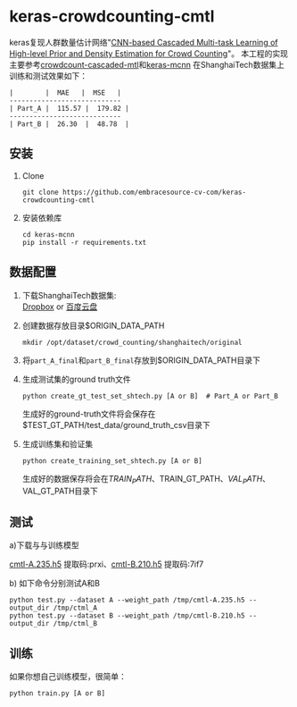 # keras-crowdcounting-cmtl

keras复现人群数量估计网络"[CNN-based Cascaded Multi-task Learning of High-level Prior and Density Estimation for Crowd Counting](https://arxiv.org/pdf/1707.09605.pdf)"。
本工程的实现主要参考[crowdcount-cascaded-mtl](https://github.com/svishwa/crowdcount-cascaded-mtl)和[keras-mcnn](https://github.com/embracesource-cv-com/keras-mcnn)
在ShanghaiTech数据集上训练和测试效果如下：

    |        |  MAE   |  MSE   |
    ----------------------------
    | Part_A |  115.57 |  179.82 |
    ----------------------------
    | Part_B |  26.30  |  48.78  |

## 安装
1. Clone
    ```shell
    git clone https://github.com/embracesource-cv-com/keras-crowdcounting-cmtl
    ```

2. 安装依赖库
    ```shell
    cd keras-mcnn
    pip install -r requirements.txt
    ```

## 数据配置
1. 下载ShanghaiTech数据集:    
    [Dropbox](https://www.dropbox.com/s/fipgjqxl7uj8hd5/ShanghaiTech.zip?dl=0)
    or [百度云盘](http://pan.baidu.com/s/1nuAYslz)

2. 创建数据存放目录$ORIGIN_DATA_PATH
    ```shell
    mkdir /opt/dataset/crowd_counting/shanghaitech/original
    ```

3. 将```part_A_final```和```part_B_final```存放到$ORIGIN_DATA_PATH目录下

4. 生成测试集的ground truth文件
    ```shell
    python create_gt_test_set_shtech.py [A or B]  # Part_A or Part_B
    ```
    生成好的ground-truth文件将会保存在$TEST_GT_PATH/test_data/ground_truth_csv目录下

5. 生成训练集和验证集
    ```shell
    python create_training_set_shtech.py [A or B]
    ```
    生成好的数据保存将会在$TRAIN_PATH、$TRAIN_GT_PATH、$VAL_PATH、$VAL_GT_PATH目录下

## 测试

a)下载与与训练模型

[cmtl-A.235.h5](https://pan.baidu.com/s/1t0vyli5z7f77n2GHdlXqww) 提取码:prxi、[cmtl-B.210.h5](https://pan.baidu.com/s/1n50pxiWAzAJk_LXgZl2heg) 提取码:7if7

b) 如下命令分别测试A和B

```shell
python test.py --dataset A --weight_path /tmp/cmtl-A.235.h5 --output_dir /tmp/ctml_A
python test.py --dataset B --weight_path /tmp/cmtl-B.210.h5 --output_dir /tmp/ctml_B
```


## 训练
如果你想自己训练模型，很简单：
```shell
python train.py [A or B]
```
